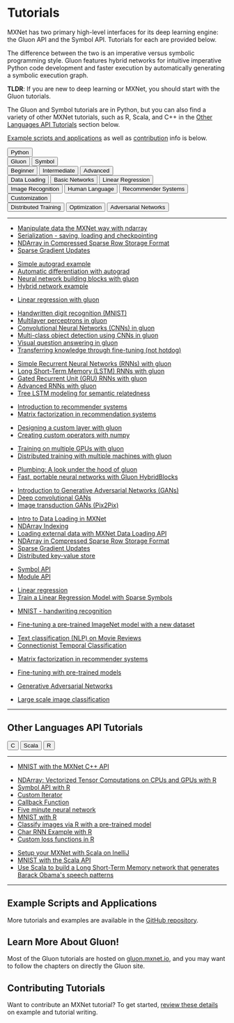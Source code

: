 # Tutorials

MXNet has two primary high-level interfaces for its deep learning engine: the Gluon API and the Symbol API. Tutorials for each are provided below.

The difference between the two is an imperative versus symbolic programming style. Gluon features hybrid networks for intuitive imperative Python code development and faster execution by automatically generating a symbolic execution graph.

**TLDR**: If you are new to deep learning or MXNet, you should start with the Gluon tutorials.

The Gluon and Symbol tutorials are in Python, but you can also find a variety of other MXNet tutorials, such as R, Scala, and C++ in the [Other Languages API Tutorials](#other-mxnet-api-tutorials) section below.

[Example scripts and applications](#example-scripts-and-applications) as well as [contribution](#contributing-tutorials) info is below.

<script type="text/javascript" src='../_static/js/options.js'></script>


<div class="btn-group opt-group" role="group">
  <button type="button" class="btn btn-default opt active">Python</button>
</div>

<!-- Gluon vs Symbol -->
<div class="btn-group opt-group" role="group">
  <button type="button" class="btn btn-default opt active">Gluon</button>
  <button type="button" class="btn btn-default opt">Symbol</button>
</div>


<!-- Levels -->
<div class="gluon symbol">
<div class="btn-group opt-group" role="group">
  <button type="button" class="btn btn-default opt active">Beginner</button>
  <button type="button" class="btn btn-default opt">Intermediate</button>
  <button type="button" class="btn btn-default opt">Advanced</button>
</div>
</div>


<!-- Beginner Topics -->
<div class="beginner">
<div class="btn-group opt-group" role="group">
  <button type="button" class="btn btn-default opt active">Data Loading</button>
  <button type="button" class="btn btn-default opt">Basic Networks</button>
  <button type="button" class="btn btn-default opt">Linear Regression</button>
</div>
</div>


<!-- Intermediate Topics -->
<div class="intermediate">
<div class="btn-group opt-group" role="group">
  <button type="button" class="btn btn-default opt active">Image Recognition</button>
  <button type="button" class="btn btn-default opt">Human Language</button>
  <button type="button" class="btn btn-default opt">Recommender Systems</button>
  <button type="button" class="btn btn-default opt">Customization</button>
</div>
</div>


<!-- Advanced Topics -->
<div class="advanced">
<div class="btn-group opt-group" role="group">
  <button type="button" class="btn btn-default opt active">Distributed Training</button>
  <button type="button" class="btn btn-default opt">Optimization</button>
  <button type="button" class="btn btn-default opt">Adversarial Networks</button>
</div>
</div>
<!-- END - Main Menu -->
<hr>

<div class="gluon">
<div class="beginner">


<div class="data-loading">

- [Manipulate data the MXNet way with ndarray](http://gluon.mxnet.io/chapter01_crashcourse/ndarray.html)
- [Serialization - saving, loading and checkpointing](http://gluon.mxnet.io/chapter03_deep-neural-networks/serialization.html)
- [NDArray in Compressed Sparse Row Storage Format](http://mxnet.incubator.apache.org/tutorials/sparse/csr.html)
- [Sparse Gradient Updates](http://mxnet.incubator.apache.org/tutorials/sparse/row_sparse.html)
</div>


<div class="basic-networks">

- [Simple autograd example](http://mxnet.incubator.apache.org/tutorials/gluon/autograd.html)
- [Automatic differentiation with autograd](http://gluon.mxnet.io/chapter01_crashcourse/autograd.html)
- [Neural network building blocks with gluon](http://mxnet.incubator.apache.org/tutorials/gluon/gluon.html)
- [Hybrid network example](http://mxnet.incubator.apache.org/tutorials/gluon/hybrid.html)
</div>

<div class="linear-regression">

- [Linear regression with gluon](http://gluon.mxnet.io/chapter02_supervised-learning/linear-regression-gluon.html)
</div>

</div> <!--end of beginner-->


<div class="intermediate">


<div class="image-recognition">

- [Handwritten digit recognition (MNIST)](http://mxnet.incubator.apache.org/tutorials/gluon/mnist.html)
- [Multilayer perceptrons in gluon](http://gluon.mxnet.io/chapter03_deep-neural-networks/mlp-gluon.html)
- [Convolutional Neural Networks (CNNs) in gluon](http://gluon.mxnet.io/chapter04_convolutional-neural-networks/cnn-gluon.html)
- [Multi-class object detection using CNNs in gluon](http://gluon.mxnet.io/chapter04_convolutional-neural-networks/cnn-gluon.html)
- [Visual question answering in gluon](http://gluon.mxnet.io/chapter08_computer-vision/visual-question-answer.html)
- [Transferring knowledge through fine-tuning (not hotdog)](http://gluon.mxnet.io/chapter08_computer-vision/fine-tuning.html)
</div>


<div class="human-language">

- [Simple Recurrent Neural Networks (RNNs) with gluon](http://gluon.mxnet.io/chapter05_recurrent-neural-networks/simple-rnn.html)
- [Long Short-Term Memory (LSTM) RNNs with gluon](http://gluon.mxnet.io/chapter05_recurrent-neural-networks/lstm-scratch.html)
- [Gated Recurrent Unit (GRU) RNNs with gluon](http://gluon.mxnet.io/chapter05_recurrent-neural-networks/gru-scratch.html)
- [Advanced RNNs with gluon](http://gluon.mxnet.io/chapter05_recurrent-neural-networks/rnns-gluon.html)
- [Tree LSTM modeling for semantic relatedness](http://gluon.mxnet.io/chapter09_natural-language-processing/tree-lstm.html)
</div>


<div class="recommender-systems">

- [Introduction to recommender systems](http://gluon.mxnet.io/chapter11_recommender-systems/intro-recommender-systems.html)
- [Matrix factorization in recommendation systems](http://mxnet.incubator.apache.org/tutorials/python/matrix_factorization.html)
</div>


<div class="customization">

- [Designing a custom layer with gluon](http://gluon.mxnet.io/chapter03_deep-neural-networks/custom-layer.html)
- [Creating custom operators with numpy](http://mxnet.incubator.apache.org/tutorials/gluon/customop.html)
</div>

</div> <!--end of intermediate-->


<div class="advanced">


<div class="distributed-training">

- [Training on multiple GPUs with gluon](http://gluon.mxnet.io/chapter07_distributed-learning/multiple-gpus-gluon.html)
- [Distributed training with multiple machines with gluon](http://gluon.mxnet.io/chapter07_distributed-learning/training-with-multiple-machines.html)
</div>


<div class="optimization">

- [Plumbing: A look under the hood of gluon](http://gluon.mxnet.io/chapter03_deep-neural-networks/plumbing.html)
- [Fast, portable neural networks with Gluon HybridBlocks](http://gluon.mxnet.io/chapter07_distributed-learning/hybridize.html)
</div>


<div class="adversarial-networks">

- [Introduction to Generative Adversarial Networks (GANs)](http://gluon.mxnet.io/chapter14_generative-adversarial-networks/gan-intro.html)
- [Deep convolutional GANs](http://gluon.mxnet.io/chapter14_generative-adversarial-networks/dcgan.html)
- [Image transduction GANs (Pix2Pix)](http://gluon.mxnet.io/chapter14_generative-adversarial-networks/pixel2pixel.html)
</div>

</div> <!--end of advanced-->
</div> <!--end of gluon-->


<div class="symbol">


<div class="python">


<div class="beginner">


<div class="data-loading">

- [Intro to Data Loading in MXNet](http://mxnet.incubator.apache.org/tutorials/basic/ndarray.html)
- [NDArray Indexing](http://mxnet.incubator.apache.org/tutorials/basic/ndarray_indexing.html)
- [Loading external data with MXNet Data Loading API](http://mxnet.incubator.apache.org/tutorials/basic/data.html)
- [NDArray in Compressed Sparse Row Storage Format](http://mxnet.incubator.apache.org/tutorials/sparse/csr.html)
- [Sparse Gradient Updates](http://mxnet.incubator.apache.org/tutorials/sparse/row_sparse.html)
- [Distributed key-value store](http://mxnet.incubator.apache.org/tutorials/python/kvstore.html)
</div>


<div class="basic-networks">

- [Symbol API](http://mxnet.incubator.apache.org/tutorials/basic/symbol.html)
- [Module API](http://mxnet.incubator.apache.org/tutorials/basic/module.html)
</div>


<div class="linear-regression">

- [Linear regression](http://mxnet.incubator.apache.org/tutorials/python/linear-regression.html)
- [Train a Linear Regression Model with Sparse Symbols](http://mxnet.incubator.apache.org/tutorials/sparse/train.html)
</div>


</div> <!--end of beginner-->


<div class="intermediate">


<div class="image-recognition">

- [MNIST - handwriting recognition](http://mxnet.incubator.apache.org/tutorials/python/mnist.html)
<!-- broken #9532
- [Image recognition](http://mxnet.incubator.apache.org/tutorials/python/predict_image.html)
-->
- [Fine-tuning a pre-trained ImageNet model with a new dataset](http://mxnet.incubator.apache.org/faq/finetune.html)
</div>


<div class="human-language">

- [Text classification (NLP) on Movie Reviews](http://mxnet.incubator.apache.org/tutorials/nlp/cnn.html)
- [Connectionist Temporal Classification](http://mxnet.incubator.apache.org/tutorials/speech_recognition/ctc.html)
</div>


<div class="recommender-systems">

- [Matrix factorization in recommender systems](http://mxnet.incubator.apache.org/tutorials/python/matrix_factorization.html)
</div>


<div class="customization">

- [Fine-tuning with pre-trained models](http://mxnet.incubator.apache.org/faq/finetune.html)
</div>

</div> <!--end of intermediate-->


<div class="advanced">


<div class="adversarial-networks">

- [Generative Adversarial Networks](http://mxnet.incubator.apache.org/tutorials/unsupervised_learning/gan.html)
</div>


<div class="distributed-training">

- [Large scale image classification](http://mxnet.incubator.apache.org/tutorials/vision/large_scale_classification.html)
</div>


</div> <!--end of advanced-->

</div> <!--end of python-->


</div> <!--end of symbol-->




<hr>

## Other Languages API Tutorials


<div class="btn-group opt-group" role="group">
  <button type="button" class="btn btn-default opt active">C</button>
  <button type="button" class="btn btn-default opt">Scala</button>
  <button type="button" class="btn btn-default opt">R</button>
</div>
<hr>

<div class="c">

- [MNIST with the MXNet C++ API](http://mxnet.incubator.apache.org/tutorials/c%2B%2B/basics.html)
</div> <!--end of c++-->


<div class="r">

- [NDArray: Vectorized Tensor Computations on CPUs and GPUs with R](http://mxnet.incubator.apache.org/tutorials/r/ndarray.html)
- [Symbol API with R](http://mxnet.incubator.apache.org/tutorials/r/symbol.html)
- [Custom Iterator](http://mxnet.incubator.apache.org/tutorials/r/CustomIterator.html)
- [Callback Function](http://mxnet.incubator.apache.org/tutorials/r/CallbackFunction.html)
- [Five minute neural network](http://mxnet.incubator.apache.org/tutorials/r/fiveMinutesNeuralNetwork.html)
- [MNIST with R](http://mxnet.incubator.apache.org/tutorials/r/mnistCompetition.html)
- [Classify images via R with a pre-trained model](http://mxnet.incubator.apache.org/tutorials/r/classifyRealImageWithPretrainedModel.html)
- [Char RNN Example with R](http://mxnet.incubator.apache.org/tutorials/r/charRnnModel.html)
- [Custom loss functions in R](http://mxnet.incubator.apache.org/tutorials/r/CustomLossFunction.html)


</div> <!--end of r-->


<div class="scala">

- [Setup your MXNet with Scala on InelliJ](http://mxnet.incubator.apache.org/tutorials/scala/mxnet_scala_on_intellij.html)
- [MNIST with the Scala API](http://mxnet.incubator.apache.org/tutorials/scala/mnist.html)
- [Use Scala to build a Long Short-Term Memory network that generates Barack Obama's speech patterns](http://mxnet.incubator.apache.org/tutorials/scala/char_lstm.html)
</div>

<hr>


## Example Scripts and Applications

More tutorials and examples are available in the [GitHub repository](https://github.com/apache/incubator-mxnet/tree/master/example).


## Learn More About Gluon!

Most of the Gluon tutorials are hosted on [gluon.mxnet.io](http://gluon.mxnet.io), and you may want to follow the chapters on directly the Gluon site.


## Contributing Tutorials

Want to contribute an MXNet tutorial? To get started, [review these details](https://github.com/apache/incubator-mxnet/tree/master/example#contributing) on example and tutorial writing.
